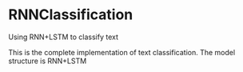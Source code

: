 # RNNClassification
Using RNN+LSTM to classify text

This is the complete implementation of text classification. The model structure is RNN+LSTM
